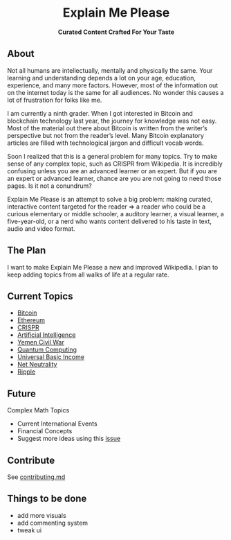 <p align="center"><h1 align="center">Explain Me Please</h1></p>
<p align="center"><b>Curated Content Crafted For Your Taste</b>

## About

Not all humans are intellectually, mentally and physically the same. Your learning and understanding depends a lot on your age,
education, experience, and many more factors. However, most of the information out on the internet today is the same for all audiences.
No wonder this causes a lot of frustration for folks like me.

I am currently a ninth grader. When I got interested in Bitcoin and blockchain technology last year, the journey for knowledge was not easy.
Most of the material out there about Bitcoin is written from the writer’s perspective but not from the reader’s level.
Many Bitcoin explanatory articles are filled with technological jargon and difficult vocab words.

Soon I realized that this is a general problem for many topics. Try to make sense of any complex topic,
such as CRISPR from Wikipedia. It is incredibly confusing unless you are an advanced learner or an expert.
But if you are an expert or advanced learner, chance are you are not going to need those pages. Is it not a conundrum?

Explain Me Please is an attempt to solve a big problem: making curated, interactive content targeted for the reader
=> a reader who could be a curious elementary or middle schooler, a auditory learner, a visual learner, a five-year-old,
or a nerd who wants content delivered to his taste in text, audio and video format.

## The Plan

I want to make Explain Me Please a new and improved Wikipedia. I plan to keep adding topics from all walks of life at a regular
rate. 


## Current Topics

- [Bitcoin](http://explainmeplease.com/resources?q=Bitcoin)
- [Ethereum](http://explainmeplease.com/resources?q=Ethereum)
- [CRISPR](http://explainmeplease.com/resources?q=CRISPR)
- [Artificial Intelligence](http://explainmeplease.com/resources?q=AI)
- [Yemen Civil War](http://explainmeplease.com/resources?q=Yemen)
- [Quantum Computing](http://explainmeplease.com/resources?q=QuantumComputing)
- [Universal Basic Income](http://explainmeplease.com/resources?q=UniversalBasicIncome)
- [Net Neutrality](http://explainmeplease.com/resources?q=NetNeutrality)
- [Ripple](http://explainmeplease.com/resources?q=Ripple)

## Future

Complex Math Topics
- Current International Events
- Financial Concepts
- Suggest more ideas using this [issue](https://github.com/faatehim/xplain/issues/2)

## Contribute 

See [contributing.md](/Contribute/contributing.md)


## Things to be done

- add more visuals
- add commenting system
- tweak ui


